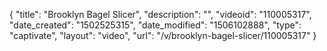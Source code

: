{
    "title": "Brooklyn Bagel Slicer",
    "description": "",
    "videoid": "110005317",
    "date_created": "1502525315",
    "date_modified": "1506102888",
    "type": "captivate",
    "layout": "video",
    "url": "\/v\/brooklyn-bagel-slicer\/110005317"
}